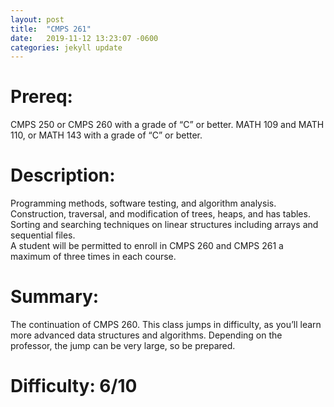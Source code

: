 ```yaml
---
layout: post
title:  "CMPS 261"
date:   2019-11-12 13:23:07 -0600
categories: jekyll update
---
```

# Prereq:  
CMPS 250 or CMPS 260 with a grade of “C” or better. MATH 109 and MATH 110, or MATH 143 with a grade of “C” or better.  
  
# Description: 
Programming methods, software testing, and algorithm analysis. Construction, traversal, and modification of trees, heaps, and has tables. Sorting and searching techniques on linear structures including arrays and sequential files.  
A student will be permitted to enroll in CMPS 260 and CMPS 261 a maximum of three times in each course.   
  
# Summary:
The continuation of CMPS 260.  This class jumps in difficulty, as you’ll learn more advanced data structures and algorithms.  Depending on the professor, the jump can be very large, so be prepared.  

# Difficulty:  6/10  